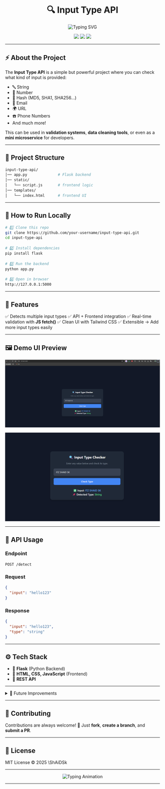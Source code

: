 
<h1 align="center">
  🔍 Input Type API
</h1>

<p align="center">
  <img src="https://readme-typing-svg.herokuapp.com?font=Fira+Code&weight=500&size=24&duration=4000&pause=1000&color=3AA6FF&center=true&vCenter=true&random=false&width=600&lines=Detect+any+input+type+%F0%9F%94%8D;String+%7C+Number+%7C+Hash+%7C+Email+%7C+More!;Fast+%7C+Simple+%7C+Scalable+API+%E2%9A%A1" alt="Typing SVG" />
</p>

<p align="center">
  <img src="https://img.shields.io/badge/Flask-API-blue?style=for-the-badge&logo=flask&logoColor=white" />
  <img src="https://img.shields.io/badge/Frontend-HTML%2FJS-orange?style=for-the-badge&logo=javascript&logoColor=white" />
  <img src="https://img.shields.io/badge/Status-Active-success?style=for-the-badge" />
</p>

---

## ⚡ About the Project
The **Input Type API** is a simple but powerful project where you can check what kind of input is provided:
- 🔤 String
- 🔢 Number
- 🔑 Hash (MD5, SHA1, SHA256…)
- 📧 Email
- 🌍 URL
- ☎️ Phone Numbers
- And much more!

This can be used in **validation systems**, **data cleaning tools**, or even as a **mini microservice** for developers.

---

## 📂 Project Structure

```bash
input-type-api/
│── app.py              # Flask backend
│── static/
│   └── script.js       # frontend logic
│── templates/
│   └── index.html      # frontend UI
````

---

## 🚀 How to Run Locally

```bash
# 1️⃣ Clone this repo
git clone https://github.com/your-username/input-type-api.git
cd input-type-api

# 2️⃣ Install dependencies
pip install flask

# 3️⃣ Run the backend
python app.py

# 4️⃣ Open in browser
http://127.0.0.1:5000
```

---

## 🎯 Features

✅ Detects multiple input types
✅ API + Frontend integration
✅ Real-time validation with **JS fetch()**
✅ Clean UI with Tailwind CSS
✅ Extensible → Add more input types easily

---

## 🖼️ Demo UI Preview

<p align="center">
  <img src="https://github.com/ShAiDSk/input-type-api/blob/main/DEMO1.png" width="600" alt="Demo Preview"/>
</p>

<p align="center">
  <img src="https://github.com/ShAiDSk/input-type-api/blob/main/DEMO2.png" width="600" alt="Demo Preview"/>
</p>

---

## 📡 API Usage

### Endpoint

```
POST /detect
```

### Request

```json
{
  "input": "hello123"
}
```

### Response

```json
{
  "input": "hello123",
  "type": "string"
}
```

---

## ⚙️ Tech Stack

* 🐍 **Flask** (Python Backend)
* 🎨 **HTML, CSS, JavaScript** (Frontend)
* 🚀 **REST API**

---

<details>
  <summary>📌 Future Improvements</summary>

* 🔮 Add AI-powered detection
* 📱 Deploy with Docker
* ☁️ Host on Render / Vercel
* 🔒 Add rate limiting + auth

</details>

---

## 🤝 Contributing

Contributions are always welcome! 🎉
Just **fork**, **create a branch**, and **submit a PR**.

---

## 📜 License

MIT License © 2025 \ShAiDSk

---

<p align="center">
  <img src="https://readme-typing-svg.herokuapp.com?font=Fira+Code&size=22&duration=4000&pause=1000&color=FF5733&center=true&vCenter=true&random=false&width=600&lines=Made+with+❤️+by+itz.shaidsk;Keep+Building+Keep+Learning!+🚀" alt="Typing Animation" />
</p>

---



